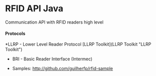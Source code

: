 RFID API Java
========

Communication API with RFID readers high level

#### Protocols

*LLRP - Lower Level Reader Protocol
  [LLRP Toolkit](LLRP Toolkit "LLRP Toolkit")

* BRI - Basic Reader Interface (Intermec)

* Samples: <http://github.com/guilherfp/rfid-sample>
